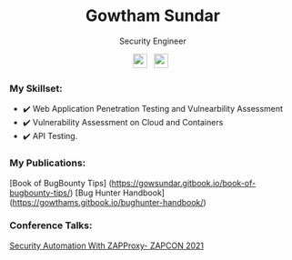 

<!--
### Hi there 👋
**gowth4m/gowth4m** is a ✨ _special_ ✨ repository because its `README.md` (this file) appears on your GitHub profile.

Here are some ideas to get you started:

- 🔭 I’m currently working on ...
- 🌱 I’m currently learning ...
- 👯 I’m looking to collaborate on ...
- 🤔 I’m looking for help with ...
- 💬 Ask me about ...
- 📫 How to reach me: ...
- 😄 Pronouns: ...
- ⚡ Fun fact: ...
<img src="https://media.giphy.com/media/hvRJCLFzcasrR4ia7z/giphy.gif" width="25px">
-->


<div align="center">
  <h1> Gowtham Sundar </h1>
  <p>  Security Engineer
</p>
</div>
 
<p align='center'> 
<a href="https://www.linkedin.com/in/gowtham-sundar-6669b380/"><img height="25" src="https://img.shields.io/badge/LinkedIn-0077B5?style=for-the-badge&logo=linkedin&logoColor=white"></a>&nbsp;&nbsp;
<a href="https://twitter.com/@gowsundar"><img height="25" src="https://img.shields.io/badge/twitter-%231DA1F2.svg?&style=for-the-badge&logo=twitter&logoColor=white"></a>&nbsp;&nbsp;

### My Skillset: 

- ✔️ Web Application Penetration Testing and Vulnearbility Assessment
- ✔️ Vulnerability Assessment on Cloud and Containers
- ✔️ API Testing. 

### My Publications: 

  [Book of BugBounty Tips] (https://gowsundar.gitbook.io/book-of-bugbounty-tips/)
  [Bug Hunter Handbook] (https://gowthams.gitbook.io/bughunter-handbook/)

### Conference Talks:
  
  [Security Automation With ZAPProxy- ZAPCON 2021](https://www.youtube.com/watch?v=hLNLBcY0L-M)


